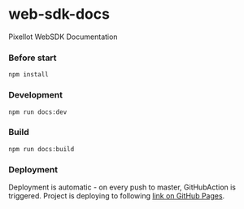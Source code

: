 # web-sdk-docs

Pixellot WebSDK Documentation

### Before start
```
npm install
```

### Development
```
npm run docs:dev
```

### Build
```
npm run docs:build
```

### Deployment
Deployment is automatic - on every push to master, GitHubAction is triggered.
Project is deploying to following [link on GitHub Pages](https://gl-ruslan-honchar.github.io/WebSDK-docs/). 
